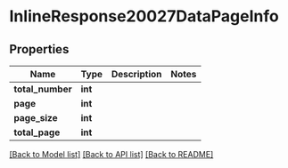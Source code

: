 # InlineResponse20027DataPageInfo

## Properties
Name | Type | Description | Notes
------------ | ------------- | ------------- | -------------
**total_number** | **int** |  | 
**page** | **int** |  | 
**page_size** | **int** |  | 
**total_page** | **int** |  | 

[[Back to Model list]](../README.md#documentation-for-models) [[Back to API list]](../README.md#documentation-for-api-endpoints) [[Back to README]](../README.md)


